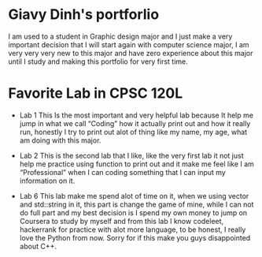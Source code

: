 
# Giavy Dinh's portforlio

I am used to a student in Graphic design major and I just make a very important decision that I will start again with computer science major, I am very very very new to this major and have zero experience about this major until I study and making this portfolio for very first time. 

# Favorite Lab in CPSC 120L 
* Lab 1 
This Is the most important and very helpful lab because It help me jump in what we call “Coding” how it actually print out and how it really run, honestly I try to print out alot of thing like my name, my age, what am doing with this major. 

* Lab 2 
This is the second lab that I like, like the very first lab it not just help me practice using function to print out and it make me feel like I am “Professional” when I can coding something that I can input my information on it. 

* Lab 6 
This lab make me spend alot of time on it, when we using vector and std::string in it, this part is change the game of mine, while I can not do full part and my best decision is I spend my own money to jump on Coursera to study by myself and from this lab I know codeleet, hackerrank for practice with alot more language, to be honest, I really love the Python from now. Sorry for if this make you guys disappointed about C++.
